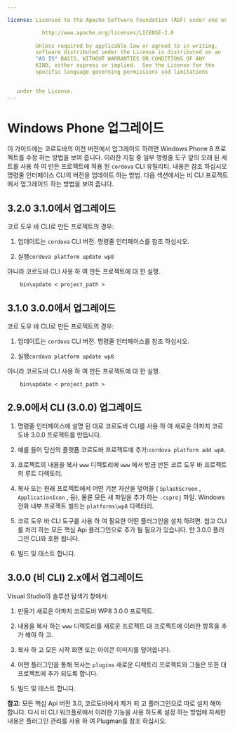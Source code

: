 ```yaml
---

license: Licensed to the Apache Software Foundation (ASF) under one or more contributor license agreements. See the NOTICE file distributed with this work for additional information regarding copyright ownership. ASF 라이센스 아파치 라이센스 버전 2.0 ("라이센스");이 파일 당신이 라이선스 준수를 제외 하 고이 파일을 사용할 수 없습니다. You may obtain a copy of the License at

           http://www.apache.org/licenses/LICENSE-2.0
    
         Unless required by applicable law or agreed to in writing,
         software distributed under the License is distributed on an
         "AS IS" BASIS, WITHOUT WARRANTIES OR CONDITIONS OF ANY
         KIND, either express or implied.  See the License for the
         specific language governing permissions and limitations
    

   under the License.
---
```


# Windows Phone 업그레이드

이 가이드에는 코르도바의 이전 버전에서 업그레이드 하려면 Windows Phone 8 프로젝트를 수정 하는 방법을 보여 줍니다. 이러한 지침 중 일부 명령줄 도구 앞의 오래 된 세트를 사용 하 여 만든 프로젝트에 적용 된 `cordova` CLI 유틸리티. 내용은 참조 하십시오 명령줄 인터페이스 CLI의 버전을 업데이트 하는 방법. 다음 섹션에서는 비 CLI 프로젝트에서 업그레이드 하는 방법을 보여 줍니다.

## 3.2.0 3.1.0에서 업그레이드

코르 도우 바 CLI로 만든 프로젝트의 경우:

1.  업데이트는 `cordova` CLI 버전. 명령줄 인터페이스를 참조 하십시오.

2.  실행`cordova platform update wp8`

아니라 코르도바 CLI 사용 하 여 만든 프로젝트에 대 한 실행.

        bin\update < project_path >
    

## 3.1.0 3.0.0에서 업그레이드

코르 도우 바 CLI로 만든 프로젝트의 경우:

1.  업데이트는 `cordova` CLI 버전. 명령줄 인터페이스를 참조 하십시오.

2.  실행`cordova platform update wp8`

아니라 코르도바 CLI 사용 하 여 만든 프로젝트에 대 한 실행.

        bin\update < project_path >
    

## 2.9.0에서 CLI (3.0.0) 업그레이드

1.  명령줄 인터페이스에 설명 된 대로 코르도바 CLI를 사용 하 여 새로운 아파치 코르도바 3.0.0 프로젝트를 만듭니다.

2.  예를 들어 당신의 플랫폼 코르도바 프로젝트에 추가:`cordova
platform add wp8`.

3.  프로젝트의 내용을 복사 `www` 디렉토리에 `www` 에서 방금 만든 코르 도우 바 프로젝트의 루트 디렉토리.

4.  복사 또는 원래 프로젝트에서 어떤 기본 자산을 덮어쓸 ( `SplashScreen` , `ApplicationIcon` , 등), 물론 모든 새 파일을 추가 하는 `.csproj` 파일. Windows 전화 내부 프로젝트 빌드는 `platforms\wp8` 디렉터리.

5.  코르 도우 바 CLI 도구를 사용 하 여 필요한 어떤 플러그인을 설치 하려면. 참고 CLI를 처리 하는 모든 핵심 Api 플러그인으로 추가 될 필요가 있습니다. 만 3.0.0 플러그인 CLI와 호환 됩니다.

6.  빌드 및 테스트 합니다.

## 3.0.0 (비 CLI) 2.x에서 업그레이드

Visual Studio의 솔루션 탐색기 창에서:

1.  만들기 새로운 아파치 코르도바 WP8 3.0.0 프로젝트.

2.  내용을 복사 하는 `www` 디렉토리를 새로운 프로젝트 대 프로젝트에 이러한 항목을 추가 해야 하 고.

3.  복사 하 고 모든 시작 화면 또는 아이콘 이미지를 덮어씁니다.

4.  어떤 플러그인을 통해 복사는 `plugins` 새로운 디렉토리 프로젝트와 그들은 또한 대 프로젝트에 추가 되도록 합니다.

5.  빌드 및 테스트 합니다.

**참고**: 모든 핵심 Api 버전 3.0, 코르도바에서 제거 되 고 플러그인으로 따로 설치 해야 합니다. 다시 비 CLI 워크플로에서 이러한 기능을 사용 하도록 설정 하는 방법에 자세한 내용은 플러그인 관리를 사용 하 여 Plugman를 참조 하십시오.